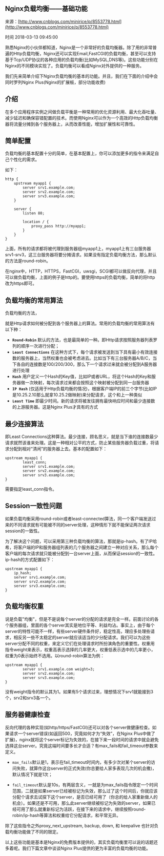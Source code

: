 ## Nginx负载均衡——基础功能

来源：[http://www.cnblogs.com/minirice/p/8553778.html](http://www.cnblogs.com/minirice/p/8553778.html)

时间 2018-03-13 09:45:00


熟悉Nginx的小伙伴都知道，Nginx是一个非常好的负载均衡器。除了用的非常普遍的Http负载均衡，Nginx还可以实现Email,FastCGI的负载均衡，甚至可以支持基于Tcp/UDP协议的各种应用的负载均衡(比如MySQL,DNS等)。这些功能分别在Nginx的不同模块实现了。负载均衡可以看成Nginx对外提供的一种服务。

我们先来简单介绍下Nginx负载均衡的基本的功能。并且，我们在下面的介绍中会同时罗列Nginx Plus(Nginx的扩展板，部分功能收费)


## 介绍

在多个应用程序实例之间做负载平衡是一种常用的优化资源利用、最大化吞吐量、减少延迟和确保容错配置的技术。而使用Nginx可以作为一个高效的Http负载均衡器将流量分摊到各个服务器上，从而改善性能，增加扩展性和可靠性。

## 简单配置

负载均衡的基本配置十分的简单，在基本配置上，你可以添加更多的指令来满足自己个性化的需求。

如下：
 
```nginx
http {
    upstream myapp1 {
        server srv1.example.com;
        server srv2.example.com;
        server srv3.example.com;
    }

    server {
        listen 80;

        location / {
            proxy_pass http://myapp1;
        }
    }
}
```


上面，所有的请求都将被代理到服务器组myapp1上，myapp1上有三台服务器srv1-srv3，这三台服务器将要分摊请求。如果没有指定负载均衡方法，那么默认的方法是round-robin。

在nginx中，HTTP，HTTPS，FastCGI，uwsgi，SCGI都可以做反向代理，并且可以做负载均衡，上面的例子是http的。要使用https的负载均衡，简单的将http改为https即可。

## 负载均衡的常用算法

负载均衡的方法，

就是Http请求如何被分配到各个服务器上的算法。常用的负载均衡的常用算法有以下种：
  

* **`Round‑Robin`** 默认的方法，也是最简单的一种。即Http请求按照服务器列表罗列的顺序一次进行分配；
* **`Least Connections`** 在这种方式下，每个请求被发送到当下具有最小有效连接数的服务器上，当然权重也会被考虑进去。比如当下有三台服务器A/B/C，当下各自的连接数是100/200/300，那么下一个请求过来就会被分配到A服务器进行处理
* **`Hash`** 用户定义一个Hash的Key值，比如IP或者URL，将这个Hash的Key和服务器做一次映射，每次请求过来都会按照这个映射被分配到同一台服务器
* **`IP Hash`** (仅适用于Http负载均衡的情况)，根据客户端IP的前三个字节(比如IP是10.25.2.10那么就拿10.25.2做映射)来分配请求，这个和上一种类似
* **`Least Time`** 即最少时间。新的请求将被发往拥有最快响应时间和最少连接数的上游服务器。这是Nginx Plus才具有的方式
  

## 最少连接算法

即Least Connections这种算法。最少连接，顾名思义，就是当下谁的连接数最少请求就然该谁来处理。这是一种相对公平的方式，防止某些服务器负载过重，将请求分配到相对“清闲”的服务器上去。基本的配置如下：

```nginx
upstream myapp1 {
        least_conn;
        server srv1.example.com;
        server srv2.example.com;
        server srv3.example.com;
}
```

需要指定least_conn指令。


## Session一致性问题


如果负载均衡采用round-robin或者least-connected算法，同一个客户端发送过来的不同请求就有可能被不同的server处理，这种情形下就不能保证两次请求session的一致性。

为了解决这个问题，可以采用第三种负载均衡的算法，那就是ip-hash。有了IP哈希，将客户端的IP和服务器组列表的几个服务器之间建立一种对应关系，那么每个客户端的每次请求就只能被分配到一台server上面，从而保证session的一致性。ip-hash的方式配置如下：

```nginx
upstream myapp1 {
    ip_hash;
    server srv1.example.com;
    server srv2.example.com;
    server srv3.example.com;
}
```

## 负载均衡权重

说是负载"均衡"，但是不是说每个server的分配的请求是完全一样。前面讨论的各个服务器组，里面的各个server其实是地位平等、利益均沾。事实上，由于每个server的特性可能不一样，有些server硬件条件好，稳定性高，理应多处理些请求，相反另一些不太稳定的server就应该适当的少分配请求。我们可以为这些server分配不同的权重，来定义它们在处理请求时所扮演角色的重要性。权重用指令weight来表示，权重高表示选择的几率更大，权重低表示选中的几率更小，权重为0表示始终不选用。以round-robin算法为例：

```nginx
upstream myapp1 {
        server srv1.example.com weight=3;
        server srv2.example.com;
        server srv3.example.com;
}
```

没有weight指令的默认其为1。如果有5个请求过来，理想情况下srv1就能接到3个，srv2和srv3各一个。

## 服务器健康检查

反向代理的各种实现(如http/https/FastCGI)还可以对各个server做健康检查。如果请求一个server错误(如返回500，究竟如何才为“失效”，在Nginx Plus中做了扩展)，nginx就将这个server标记为失效的，在接下来一段时间的请求中就会避免选择这台server。究竟这端时间要多长才合适？有max_fails和fail_timeout参数来定义。

* `max_fails`默认是1，表示在fail_timeout时间内，有多少次对某个server的访问失败，就算作这台server的正式失效(你总要给人家多表现几次的机会撒)，默认情况下就是1次；      

* `fail_timeout`默认是10s，有两层含义，一就是为max_fails指令限定一个时间范围，二就是如果server已经被标记为失效，那么过了这个时间后，你就应该分配个请求去试探下这个server，是否已经可用了（你总的给人家重新做人的机会）。如果还是不可用，那么此server继续被标记为失效的server，如果已经可用了那么就重新标记为活跃，在接下来的请求中，继续按照round-robin/ip-hash等算法和权重给它分配请求，和平常无异。      


除了这些指令之外proxy_next_upstream, backup, down, 和 keepalive 也针对负载均衡功能做了不同的限定。

以上这些功能是基本是Nginx的免费版本提供的，其实负载均衡里可以说的话题还多着呢。我们下篇文章中谈谈Nginx Plus提供的更为丰富的负载均衡的功能。
